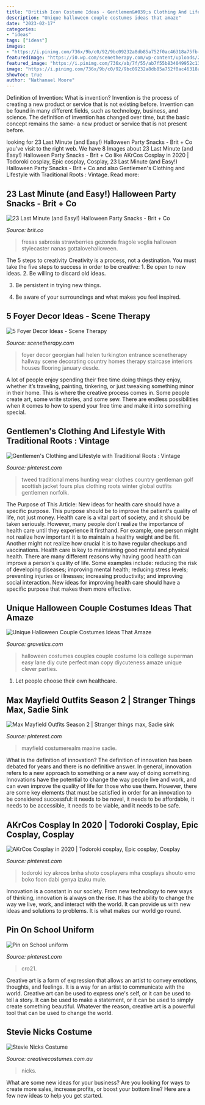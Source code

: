 ```yaml
---
title: "British Icon Costume Ideas - Gentlemen&#039;s Clothing And Lifestyle With Traditional Roots : Vintage"
description: "Unique halloween couple costumes ideas that amaze"
date: "2023-02-17"
categories:
- "ideas"
tags: ["ideas"]
images:
- "https://i.pinimg.com/736x/9b/c0/92/9bc09232a8db85a752f0ac46318a75fb--plus-fours-tweed.jpg"
featuredImage: "https://i0.wp.com/scenetherapy.com/wp-content/uploads/2019/01/Foyer-Decor-ideas-Georgian-entrance-hall.jpg?fit=719%2C960&amp;ssl=1"
featured_image: "https://i.pinimg.com/736x/ab/7f/55/ab7f55b834049952c13a15693b8d8afb.jpg"
image: "https://i.pinimg.com/736x/9b/c0/92/9bc09232a8db85a752f0ac46318a75fb--plus-fours-tweed.jpg"
ShowToc: true
author: "Nathanael Moore"
---
```



Definition of Invention: What is invention?
Invention is the process of creating a new product or service that is not existing before. Invention can be found in many different fields, such as technology, business, and science. The definition of invention has changed over time, but the basic concept remains the same- a new product or service that is not present before.

	

		
looking for 23 Last Minute (and Easy!) Halloween Party Snacks - Brit + Co you've visit to the right web. We have 8 Images about 23 Last Minute (and Easy!) Halloween Party Snacks - Brit + Co like AKrCos Cosplay in 2020 | Todoroki cosplay, Epic cosplay, Cosplay, 23 Last Minute (and Easy!) Halloween Party Snacks - Brit + Co and also Gentlemen&#039;s Clothing and Lifestyle with Traditional Roots : Vintage. Read more:
		
    
## 23 Last Minute (and Easy!) Halloween Party Snacks - Brit + Co

<img loading=lazy src="https://assets.rebelmouse.io/eyJhbGciOiJIUzI1NiIsInR5cCI6IkpXVCJ9.eyJpbWFnZSI6Imh0dHBzOi8vd3d3LmJyaXQuY28vbWVkaWEtbGlicmFyeS9leUpoYkdjaU9pSklVekkxTmlJc0luUjVjQ0k2SWtwWFZDSjkuZXlKcGJXRm5aU0k2SW1oMGRIQnpPaTh2WVhOelpYUnpMbkppYkM1dGN5OHlNVGN4TlRnME9TOXZjbWxuYVc0dWFuQm5JaXdpWlhod2FYSmxjMTloZENJNk1UWXlNak14T0RNM05IMC40UExCUFdhb3VkaVJMMnRFaS1HZFRYZi1tNUltQ3VnbVZNRHZqSXhXWmVnL2ltYWdlLmpwZz93aWR0aD05ODAiLCJleHBpcmVzX2F0IjoxNjM3NTYxNzM1fQ.Pv8jXQFIhvlHOw-6CkfAwjpiYWuzdz40D8hQIyjZtEA/img.jpg?width=2000&amp;height=2000" onerror="this.onerror=null;this.src='https://tse4.mm.bing.net/th?id=OIP.yQ-dIvxGLBvUERXMHgOnfAHaHa&amp;pid=15.1';" alt="23 Last Minute (and Easy!) Halloween Party Snacks - Brit + Co">

_Source: brit.co_

>fresas sabrosia strawberries gezonde fragole voglia hallowen stylecaster nanas gottalovehalloween. 

	

The 5 steps to creativity
Creativity is a process, not a destination. You must take the five steps to success in order to be creative: 1. Be open to new ideas.
2. Be willing to discard old ideas.

3. Be persistent in trying new things.

4. Be aware of your surroundings and what makes you feel inspired.


    
## 5 Foyer Decor Ideas - Scene Therapy

<img loading=lazy src="https://i0.wp.com/scenetherapy.com/wp-content/uploads/2019/01/Foyer-Decor-ideas-Georgian-entrance-hall.jpg?fit=719%2C960&amp;ssl=1" onerror="this.onerror=null;this.src='https://tse1.mm.bing.net/th?id=OIP.YUocAQ69WXLLunx5ZDcXOwHaJ4&amp;pid=15.1';" alt="5 Foyer Decor Ideas - Scene Therapy">

_Source: scenetherapy.com_

>foyer decor georgian hall helen turkington entrance scenetherapy hallway scene decorating country homes therapy staircase interiors houses flooring january desde. 

	

A lot of people enjoy spending their free time doing things they enjoy, whether it’s traveling, painting, tinkering, or just tweaking something minor in their home. This is where the creative process comes in. Some people create art, some write stories, and some sew. There are endless possibilities when it comes to how to spend your free time and make it into something special.

    
## Gentlemen&#039;s Clothing And Lifestyle With Traditional Roots : Vintage

<img loading=lazy src="https://i.pinimg.com/736x/9b/c0/92/9bc09232a8db85a752f0ac46318a75fb--plus-fours-tweed.jpg" onerror="this.onerror=null;this.src='https://tse3.mm.bing.net/th?id=OIP.t76d-3EswMyER9bmRFwt2gCpEs&amp;pid=15.1';" alt="Gentlemen&#039;s Clothing and Lifestyle with Traditional Roots : Vintage">

_Source: pinterest.com_

>tweed traditional mens hunting wear clothes country gentleman golf scottish jacket fours plus clothing roots winter global outfits gentlemen norfolk. 

	

The Purpose of This Article: New ideas for health care should have a specific purpose. This purpose should be to improve the patient's quality of life, not just money.
Health care is a vital part of society, and it should be taken seriously. However, many people don't realize the importance of health care until they experience it firsthand. For example, one person might not realize how important it is to maintain a healthy weight and be fit. Another might not realize how crucial it is to have regular checkups and vaccinations. Health care is key to maintaining good mental and physical health. There are many different reasons why having good health can improve a person's quality of life. Some examples include: reducing the risk of developing diseases; improving mental health; reducing stress levels; preventing injuries or illnesses; increasing productivity; and improving social interaction. New ideas for improving health care should have a specific purpose that makes them more effective.

    
## Unique Halloween Couple Costumes Ideas That Amaze

<img loading=lazy src="https://www.gravetics.com/wp-content/uploads/2017/07/Lois-Lane-and-Superman.jpg" onerror="this.onerror=null;this.src='https://tse4.mm.bing.net/th?id=OIP.1Gvn9S7hnCE4s-N2Ym0zXQHaNL&amp;pid=15.1';" alt="Unique Halloween Couple Costumes Ideas That Amaze">

_Source: gravetics.com_

>halloween costumes couples couple costume lois college superman easy lane diy cute perfect man copy diycuteness amaze unique clever parties. 

	

1. Let people choose their own healthcare.

    
## Max Mayfield Outfits Season 2 | Stranger Things Max, Sadie Sink

<img loading=lazy src="https://i.pinimg.com/736x/ab/7f/55/ab7f55b834049952c13a15693b8d8afb.jpg" onerror="this.onerror=null;this.src='https://tse2.mm.bing.net/th?id=OIP.MTAlL5b3sRPzApZ9M-aHrwHaH2&amp;pid=15.1';" alt="Max Mayfield Outfits Season 2 | Stranger things max, Sadie sink">

_Source: pinterest.com_

>mayfield costumerealm maxine sadie. 

	

What is the definition of innovation?
The definition of innovation has been debated for years and there is no definitive answer. In general, innovation refers to a new approach to something or a new way of doing something. Innovations have the potential to change the way people live and work, and can even improve the quality of life for those who use them. However, there are some key elements that must be satisfied in order for an innovation to be considered successful: it needs to be novel, it needs to be affordable, it needs to be accessible, it needs to be viable, and it needs to be safe.

    
## AKrCos Cosplay In 2020 | Todoroki Cosplay, Epic Cosplay, Cosplay

<img loading=lazy src="https://i.pinimg.com/736x/f9/42/e8/f942e884dd53e517f85227eb56242574.jpg" onerror="this.onerror=null;this.src='https://tse2.mm.bing.net/th?id=OIP.7jIAW8WcNf8PgcApz7UVnwHaJH&amp;pid=15.1';" alt="AKrCos Cosplay in 2020 | Todoroki cosplay, Epic cosplay, Cosplay">

_Source: pinterest.com_

>todoroki icy akrcos bnha shoto cosplayers mha cosplays shouto emo boko foon dabi genya izuku mule. 

	

Innovation is a constant in our society. From new technology to new ways of thinking, innovation is always on the rise. It has the ability to change the way we live, work, and interact with the world. It can provide us with new ideas and solutions to problems. It is what makes our world go round.

    
## Pin On School Uniform

<img loading=lazy src="https://i.pinimg.com/736x/88/d2/f9/88d2f9d4b521a401fcfd66f27cd3d98e.jpg" onerror="this.onerror=null;this.src='https://tse4.mm.bing.net/th?id=OIP.w08zeXGnhx-ZTeU8ZOUIUgHaLH&amp;pid=15.1';" alt="Pin on School uniform">

_Source: pinterest.com_

>cro21. 

	

Creative art is a form of expression that allows an artist to convey emotions, thoughts, and feelings. It is a way for an artist to communicate with the world. Creative art can be used to express one's self, or it can be used to tell a story. It can be used to make a statement, or it can be used to simply create something beautiful. Whatever the reason, creative art is a powerful tool that can be used to change the world.

    
## Stevie Nicks Costume

<img loading=lazy src="https://www.creativecostumes.com.au/wp-content/uploads/2018/07/CC_April_18_262-768x1024.jpg" onerror="this.onerror=null;this.src='https://tse3.mm.bing.net/th?id=OIP.FITNrhLw3pTWCHynlQPjHwHaJ4&amp;pid=15.1';" alt="Stevie Nicks Costume">

_Source: creativecostumes.com.au_

>nicks. 

	

What are some new ideas for your business?
Are you looking for ways to create more sales, increase profits, or boost your bottom line? Here are a few new ideas to help you get started.

